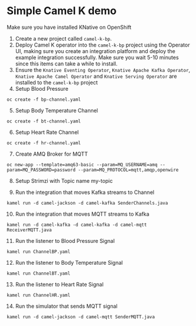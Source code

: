 # Simple Camel K demo

Make sure you have installed KNative on OpenShift

1. Create a new project called `camel-k-bp`.
2. Deploy Camel K operator into the `camel-k-bp` project using the Operator UI, making sure you create an integration platform and deploy the example integration successfully.  Make sure you wait 5-10 minutes since this items can take a while to install.
3. Ensure the `Knative Eventing Operator`, `Knative Apache Kafka Operator`, `Knative Apache Camel Operator` and `Knative Serving Operator` are installed to the `camel-k-bp` project
4. Setup Blood Pressure
```
oc create -f bp-channel.yaml
```

5. Setup Body Temperature Channel  
```
oc create -f bt-channel.yaml
```

6. Setup Heart Rate Channel  

```
oc create -f hr-channel.yaml

```
7. Create AMQ Broker for MQTT

```
oc new-app --template=amq63-basic --param=MQ_USERNAME=amq --param=MQ_PASSWORD=password --param=MQ_PROTOCOL=mqtt,amqp,openwire

```
8. Setup Strimzi with Topic name my-topic

9. Run the integration that moves Kafka streams to Channel
```
kamel run -d camel-jackson -d camel-kafka SenderChannels.java

```
10. Run the integration that moves MQTT streams to Kafka
```
kamel run -d camel-kafka -d camel-kafka -d camel-mqtt ReceiverMQTT.java
```
11. Run the listener to Blood Pressure Signal
```
kamel run ChannelBP.yaml
```
12. Run the listener to Body Temperature Signal
```
kamel run ChannelBT.yaml
```
13. Run the listener to Heart Rate Signal

```
kamel run ChannelHR.yaml
```

14. Run the simulator that sends MQTT signal
```
kamel run -d camel-jackson -d camel-mqtt SenderMQTT.java
```
